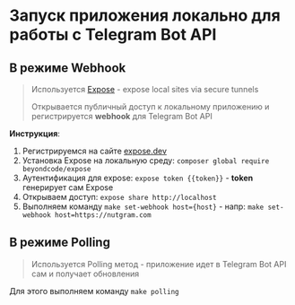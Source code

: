 # Запуск приложения локально для работы с Telegram Bot API

## В режиме Webhook
> Используется [Expose](https://expose.dev/) - expose local sites via secure tunnels
>
> Открывается публичный доступ к локальному приложению и регистрируется **webhook** для Telegram Bot API

**Инструкция**:

1. Регистрируемся на сайте [expose.dev](https://expose.dev/)
2. Установка Expose на локальную среду: `composer global require beyondcode/expose`
3. Аутентификация для expose: `expose token {{token}}` - **token** генерирует сам Expose
4. Открываем доступ: `expose share http://localhost`
5. Выполняем команду `make set-webhook host={host}` - напр: `make set-webhook host=https://nutgram.com`

## В режиме Polling
> Используется Polling метод - приложение идет в Telegram Bot API сам и получает обновления

Для этого выполняем команду `make polling` 
